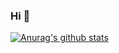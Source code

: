 ### Hi  👋

[![Anurag's github stats](https://github-readme-stats.vercel.app/api?username=liuqiangemailsx?theme=dark)](https://github.com/anuraghazra/github-readme-stats)


<!--
**liuqiangemailsx/liuqiangemailsx** is a ✨ _special_ ✨ repository because its `README.md` (this file) appears on your GitHub profile.

Here are some ideas to get you started:

- 🔭 I’m currently working on ...
- 🌱 I’m currently learning ...
- 👯 I’m looking to collaborate on ...
- 🤔 I’m looking for help with ...
- 💬 Ask me about ...
- 📫 How to reach me: ...
- 😄 Pronouns: ...
- ⚡ Fun fact: ...
-->
